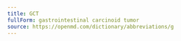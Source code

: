 ```yaml
---
title: GCT
fullForm: gastrointestinal carcinoid tumor
source: https://openmd.com/dictionary/abbreviations/g
---
```

